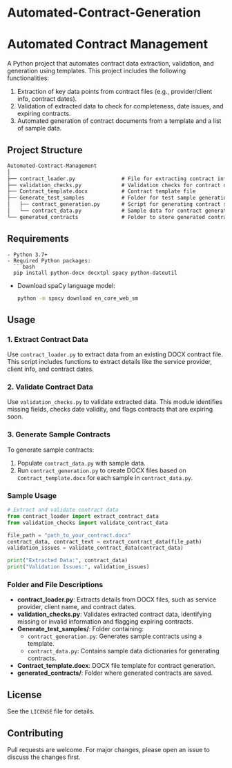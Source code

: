 # Automated-Contract-Generation




# Automated Contract Management

A Python project that automates contract data extraction, validation, and generation using templates. This project includes the following functionalities:
1. Extraction of key data points from contract files (e.g., provider/client info, contract dates).
2. Validation of extracted data to check for completeness, date issues, and expiring contracts.
3. Automated generation of contract documents from a template and a list of sample data.

## Project Structure

```markdown
Automated-Contract-Management
│
├── contract_loader.py               # File for extracting contract information
├── validation_checks.py             # Validation checks for contract data
├── Contract_template.docx           # Contract template file
├── Generate_test_samples            # Folder for test sample generation
│   ├── contract_generation.py       # Script for generating contract samples
│   └── contract_data.py             # Sample data for contract generation
└── generated_contracts              # Folder to store generated contracts (leave empty, will be filled by script)
```

## Requirements
```
- Python 3.7+
- Required Python packages:
  ```bash
  pip install python-docx docxtpl spacy python-dateutil
  ```
- Download spaCy language model:
  ```bash
  python -m spacy download en_core_web_sm
  ```

## Usage

### 1. Extract Contract Data

Use `contract_loader.py` to extract data from an existing DOCX contract file. This script includes functions to extract details like the service provider, client info, and contract dates.

### 2. Validate Contract Data

Use `validation_checks.py` to validate extracted data. This module identifies missing fields, checks date validity, and flags contracts that are expiring soon.

### 3. Generate Sample Contracts

To generate sample contracts:
1. Populate `contract_data.py` with sample data.
2. Run `contract_generation.py` to create DOCX files based on `Contract_template.docx` for each sample in `contract_data.py`.

### Sample Usage

```python
# Extract and validate contract data
from contract_loader import extract_contract_data
from validation_checks import validate_contract_data

file_path = "path_to_your_contract.docx"
contract_data, contract_text = extract_contract_data(file_path)
validation_issues = validate_contract_data(contract_data)

print("Extracted Data:", contract_data)
print("Validation Issues:", validation_issues)
```

### Folder and File Descriptions

- **contract_loader.py**: Extracts details from DOCX files, such as service provider, client name, and contract dates.
- **validation_checks.py**: Validates extracted contract data, identifying missing or invalid information and flagging expiring contracts.
- **Generate_test_samples/**: Folder containing:
  - `contract_generation.py`: Generates sample contracts using a template.
  - `contract_data.py`: Contains sample data dictionaries for generating contracts.
- **Contract_template.docx**: DOCX file template for contract generation.
- **generated_contracts/**: Folder where generated contracts are saved.

## License

See the `LICENSE` file for details.

## Contributing

Pull requests are welcome. For major changes, please open an issue to discuss the changes first.
